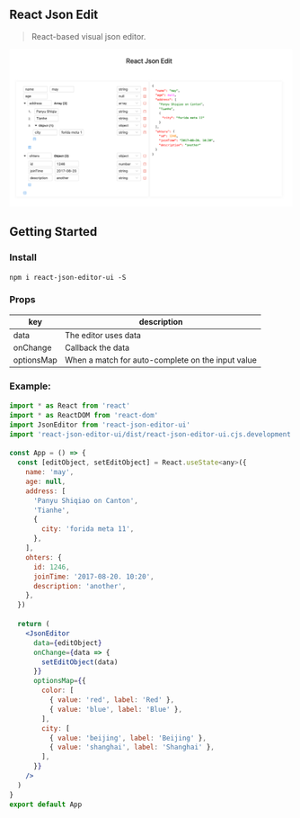 ## React Json Edit

> React-based visual json editor.

![](/images/example.png)
## Getting Started

### Install

```
npm i react-json-editor-ui -S
```

### Props

|key|description|
|--|--|
|data|The editor uses data|
|onChange|Callback the data|
|optionsMap|When a match for auto-complete on the input value|

### Example:

```jsx
import * as React from 'react'
import * as ReactDOM from 'react-dom'
import JsonEditor from 'react-json-editor-ui'
import 'react-json-editor-ui/dist/react-json-editor-ui.cjs.development.css'

const App = () => {
  const [editObject, setEditObject] = React.useState<any>({
    name: 'may',
    age: null,
    address: [
      'Panyu Shiqiao on Canton',
      'Tianhe',
      {
        city: 'forida meta 11',
      },
    ],
    ohters: {
      id: 1246,
      joinTime: '2017-08-20. 10:20',
      description: 'another',
    },
  })

  return (
    <JsonEditor
      data={editObject}
      onChange={data => {
        setEditObject(data)
      }}
      optionsMap={{
        color: [
          { value: 'red', label: 'Red' },
          { value: 'blue', label: 'Blue' },
        ],
        city: [
          { value: 'beijing', label: 'Beijing' },
          { value: 'shanghai', label: 'Shanghai' },
        ],
      }}
    />
  )
}
export default App

```
